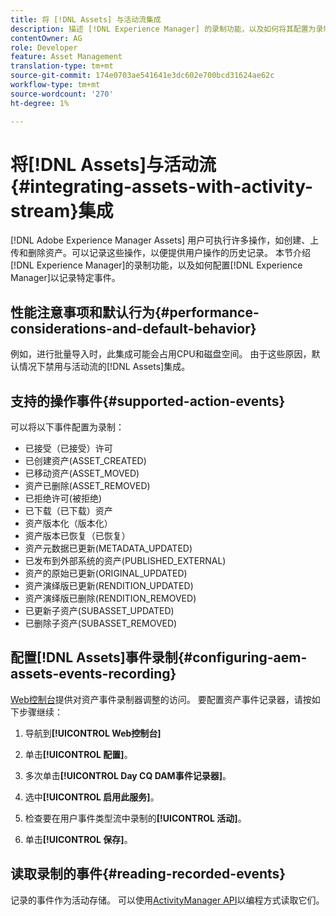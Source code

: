 ```yaml
---
title: 将 [!DNL Assets] 与活动流集成
description: 描述 [!DNL Experience Manager] 的录制功能，以及如何将其配置为录制特定事件。
contentOwner: AG
role: Developer
feature: Asset Management
translation-type: tm+mt
source-git-commit: 174e0703ae541641e3dc602e700bcd31624ae62c
workflow-type: tm+mt
source-wordcount: '270'
ht-degree: 1%

---
```



# 将[!DNL Assets]与活动流{#integrating-assets-with-activity-stream}集成

[!DNL Adobe Experience Manager Assets] 用户可执行许多操作，如创建、上传和删除资产。可以记录这些操作，以便提供用户操作的历史记录。 本节介绍[!DNL Experience Manager]的录制功能，以及如何配置[!DNL Experience Manager]以记录特定事件。

## 性能注意事项和默认行为{#performance-considerations-and-default-behavior}

例如，进行批量导入时，此集成可能会占用CPU和磁盘空间。 由于这些原因，默认情况下禁用与活动流的[!DNL Assets]集成。

## 支持的操作事件{#supported-action-events}

可以将以下事件配置为录制：

* 已接受（已接受）许可
* 已创建资产(ASSET_CREATED)
* 已移动资产(ASSET_MOVED)
* 资产已删除(ASSET_REMOVED)
* 已拒绝许可(被拒绝)
* 已下载（已下载）资产
* 资产版本化（版本化）
* 资产版本已恢复（已恢复）
* 资产元数据已更新(METADATA_UPDATED)
* 已发布到外部系统的资产(PUBLISHED_EXTERNAL)
* 资产的原始已更新(ORIGINAL_UPDATED)
* 资产演绎版已更新(RENDITION_UPDATED)
* 资产演绎版已删除(RENDITION_REMOVED)
* 已更新子资产(SUBASSET_UPDATED)
* 已删除子资产(SUBASSET_REMOVED)

## 配置[!DNL Assets]事件录制{#configuring-aem-assets-events-recording}

[Web控制台](/help/sites-deploying/configuring-osgi.md)提供对资产事件录制器调整的访问。 要配置资产事件记录器，请按如下步骤继续：

1. 导航到&#x200B;**[!UICONTROL Web控制台]**

1. 单击&#x200B;**[!UICONTROL 配置]**。

1. 多次单击&#x200B;**[!UICONTROL Day CQ DAM事件记录器]**。

1. 选中&#x200B;**[!UICONTROL 启用此服务]**。

1. 检查要在用户事件类型流中录制的&#x200B;**[!UICONTROL 活动]**。

1. 单击&#x200B;**[!UICONTROL 保存]**。

## 读取录制的事件{#reading-recorded-events}

记录的事件作为活动存储。 可以使用[ActivityManager API](https://helpx.adobe.com/experience-manager/6-5/sites/developing/using/reference-materials/javadoc/com/adobe/granite/activitystreams/ActivityManager.html)以编程方式读取它们。
